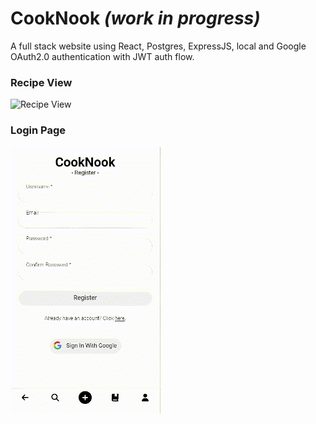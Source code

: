 # CookNook *(work in progress)*

A full stack website using React, Postgres, ExpressJS, local and Google OAuth2.0 authentication with JWT auth flow.

### Recipe View
![Recipe View](https://github.com/williamShuppert/CookNook/blob/main/images/recipe_view.gif)
<br>

### Login Page
![Login](https://github.com/williamShuppert/CookNook/blob/main/images/login.gif)